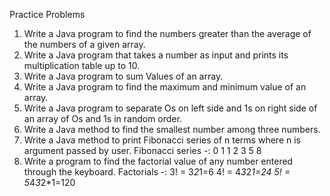 
Practice Problems


1. Write a Java program to find the numbers greater than the average of the numbers of a given array.
2. Write a Java program that takes a number as input and prints its multiplication table up to 10.
3. Write a Java program to sum Values of an array.
4. Write a Java program to find the maximum and minimum value of an array.
5. Write a Java program to separate Os on left side and 1s on right side of an array of Os and 1s in
random order.
6. Write a Java method to find the smallest number among three numbers.
7. Write a Java method to print Fibonacci series of n terms where n is argument passed by user.
   Fibonacci series -: 0 1 1 2 3 5 8
8. Write a program to find the factorial value of any number entered through the keyboard.
   Factorials -:
   3! = 3*2*1=6
   4! = 4*3*2*1=24
   5! = 5*4*3*2*1=120